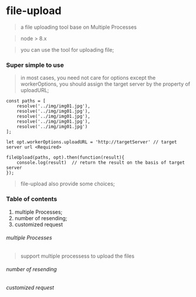 # file-upload

> a file uploading tool base on Multiple Processes

> node > 8.x

> you can use the tool for uploading file;

### Super simple to use
> in most cases, you need not care for options except the workerOptions, you should
assign the target server by the property of uploadURL;

    const paths = [
        resolve('../img/img01.jpg'),
        resolve('../img/img01.jpg'),
        resolve('../img/img01.jpg'),
        resolve('../img/img01.jpg'),
        resolve('../img/img01.jpg')
    ];

    let opt.workerOptions.uploadURL = 'http://targetServer' // target server url <Required>

    fileUpload(paths, opt).then(function(result){
        console.log(result)  // return the result on the basis of target server
    });

> file-upload also provide some choices;

### Table of contents
1. multiple Processes;
2. number of resending;
3. customized request

###### multiple Processes

> support multiple processess to upload the files

###### number of resending

>

###### customized request

>